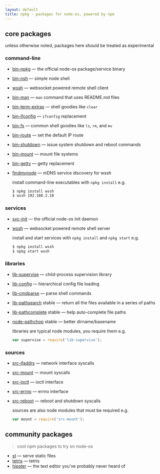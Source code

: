 ```yaml
---
layout: default
title: npkg - packages for node-os, powered by npm
---
```


## core packages

unless otherwise noted, packages here should be treated as <span class="label label-default">experimental</span>

### command-line


- [bin-npkg](https://github.com/NodeOS/node-npkg) &mdash; the official node-os package/service binary
- [bin-nsh](https://github.com/jacobgroundwater/node-bin-nsh) &mdash; simple node shell
- [wssh](https://github.com/jacobgroundwater/node-wssh) &mdash; websocket powered remote shell client
- [bin-man](https://github.com/jacobgroundwater/node-bin-man) &mdash; `man` command that uses README.md files
- [bin-term-extras](https://github.com/jacobgroundwater/node-bin-term-extras) &mdash; shell goodies like `clear`
- [bin-ifconfig](https://github.com/jacobgroundwater/node-bin-ifconfig) &mdash; `ifconfig` replacement
- [bin-fs](https://github.com/jacobgroundwater/node-bin-fs) &mdash; common shell goodies like `ls`, `rm`, and `mv`
- [bin-route](https://github.com/jacobgroundwater/node-bin-route) &mdash; set the default IP route
- [bin-shutdown](https://github.com/jacobgroundwater/node-bin-shutdown) &mdash; issue system shutdown and reboot commands
- [bin-mount](https://github.com/jacobgroundwater/node-bin-mount) &mdash; mount file systems
- [bin-getty](https://github.com/jacobgroundwater/node-bin-getty) &mdash; getty replacement
- [findmynode](https://github.com/jacobgroundwater/node-findmynode) &mdash; mDNS service discovery for wssh

    install command-line executables with `npkg install` e.g.

    ```bash
    $ npkg install wssh
    $ wssh 192.168.2.10
    ```

### services

- [svc-init](https://github.com/NodeOS/node-init) &mdash; the official node-os init daemon
- [wssh](https://github.com/jacobgroundwater/node-wssh) &mdash; websocket powered remote shell server

    install and start services with `npkg install` and `npkg start` e.g.

    ```bash
    $ npkg install wssh
    $ npkg start wssh
    ```

### libraries

- [lib-supervise](https://github.com/jacobgroundwater/node-lib-supervise) &mdash; child-process supervision library
- [lib-config](https://github.com/jacobgroundwater/node-lib-config) &mdash; hierarchical config file loading
- [lib-cmdparse](https://github.com/jacobgroundwater/node-lib-cmdparse) &mdash; parse shell commands
- [lib-pathsearch](https://github.com/jacobgroundwater/node-lib-pathsearch) <span class="label label-primary">stable</span> &mdash; return all the files available in a series of paths
- [lib-pathcomplete](https://github.com/jacobgroundwater/node-lib-pathcomplete) <span class="label label-primary">stable</span> &mdash; help auto-complete file paths
- [node-pathchop](https://github.com/jacobgroundwater/node-pathchop) <span class="label label-primary">stable</span> &mdash; better dirname/basename

    libraries are typical node modules, you require them e.g.

    ```javascript
    var supervise = require('lib-supervise');
    ```

### sources

- [src-ifaddrs](https://github.com/jacobgroundwater/node-src-ifaddrs) &mdash; network interface syscalls
- [src-mount](https://github.com/jacobgroundwater/node-src-mount) &mdash; mount syscalls
- [src-ioctl](https://github.com/jacobgroundwater/node-src-ioctl) &mdash; ioctl interface
- [src-errno](https://github.com/jacobgroundwater/node-src-errno) &mdash; errno interface
- [src-reboot](https://github.com/jacobgroundwater/node-src-reboot) &mdash; reboot and shutdown syscalls

    sources are also node modules that must be required e.g.

    ```javascript
    var mount = require('src-mount');
    ```

## community packages

> cool npm packages to try on node-os

- [st](https://github.com/isaacs/st) &mdash; serve static files
- [tetris](https://github.com/mafintosh/tetris) &mdash; tetris
- [hipster](https://github.com/dominictarr/hipster) &mdash; the text editor you've probably never heard of
